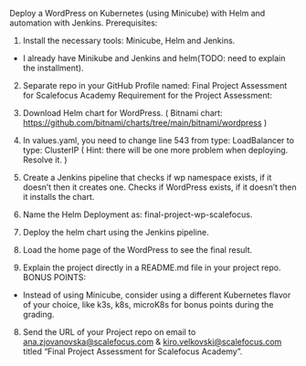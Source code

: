 Deploy a WordPress on Kubernetes (using Minicube) with Helm and
automation with Jenkins.
Prerequisites:
1. Install the necessary tools: Minicube, Helm and Jenkins.
- I already have Minikube and Jenkins and helm(TODO: need to explain the installment).


2. Separate repo in your GitHub Profile named: Final Project Assessment for Scalefocus Academy
Requirement for the Project Assessment:


1. Download Helm chart for WordPress. ( Bitnami chart:
https://github.com/bitnami/charts/tree/main/bitnami/wordpress )
2. In values.yaml, you need to change line 543 from type: LoadBalancer to type: ClusterIP ( Hint: there
will be one more problem when deploying. Resolve it. )
3. Create a Jenkins pipeline that checks if wp namespace exists, if it doesn’t then it creates one.
Checks if WordPress exists, if it doesn’t then it installs the chart.
4. Name the Helm Deployment as: final-project-wp-scalefocus.
5. Deploy the helm chart using the Jenkins pipeline.
6. Load the home page of the WordPress to see the final result.
7. Explain the project directly in a README.md file in your project repo.
BONUS POINTS:
- Instead of using Minicube, consider using a different Kubernetes flavor of your choice, like k3s, k8s,
microK8s for bonus points during the grading.
8. Send the URL of your Project repo on email to ana.zjovanovska@scalefocus.com &
kiro.velkovski@scalefocus.com titled “Final Project Assessment for Scalefocus Academy”.
